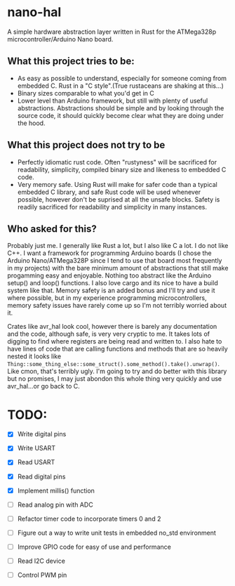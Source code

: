 # nano-hal
A simple hardware abstraction layer written in Rust
for the ATMega328p microcontroller/Arduino Nano board. 

## What this project tries to be:
- As easy as possible to understand, especially for someone coming from 
embedded C. Rust in a "C style".(True rustaceans are shaking at this...)
- Binary sizes comparable to what you'd get in C
- Lower level than Arduino framework, but still with plenty
of useful abstractions. Abstractions should be simple and 
by looking through the source code, it should quickly become
clear what they are doing under the hood.

## What this project does not try to be 
- Perfectly idiomatic rust code. Often "rustyness" will be 
sacrificed for readability, simplicity, compiled binary size
and likeness to embedded C code.
- Very memory safe. Using Rust will make for safer code than a 
typical embedded C library, and safe Rust code will be used whenever 
possible, however don't be suprised at all the
unsafe blocks. Safety is readily sacrificed for readability and simplicity 
in many instances.

## Who asked for this?
Probably just me. I generally like Rust a lot, but I also like C a lot. 
I do not like C++. I want a framework for programming
Arduino boards (I chose the Arduino Nano/ATMega328P since I tend to use that
board most frequently in my projects) with the bare minimum amount of abstractions
that still make progamming easy and enjoyable. Nothing too abstract like the Arduino
setup() and loop() functions. I also love cargo and its nice to have a build system
like that. Memory safety is an added bonus and I'll try and use it where possible,
but in my experience programming microcontrollers, memory safety issues have rarely
come up so I'm not terribly worried about it.

Crates like avr_hal look cool, however there is barely any documentation 
and the code, although safe, is very very cryptic to me. It takes lots of
digging to find where registers are being read and written to. I also hate to have
lines of code that are calling functions and methods that are so heavily nested it 
looks like `Thing::some_thing_else::some_struct().some_method().take().unwrap()`. Like cmon,
that's terribly ugly. I'm going to try and do better with this library but no promises,
I may just abondon this whole thing very quickly and use avr_hal...or go back to C.

# TODO:
- [x] Write digital pins
- [x] Write USART
- [x] Read USART
- [x] Read digital pins
- [x] Implement millis() function
- [ ] Read analog pin with ADC
- [ ] Refactor timer code to incorporate timers 0 and 2
- [ ] Figure out a way to write unit tests in embedded no_std environment
- [ ] Improve GPIO code for easy of use and performance
- [ ] Read I2C device
- [ ] Control PWM pin

